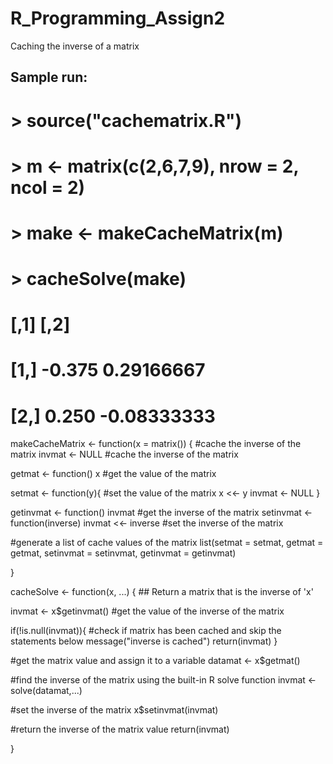# R_Programming_Assign2
Caching the inverse of a matrix

## Sample run:
# > source("cachematrix.R")
# > m <- matrix(c(2,6,7,9), nrow = 2, ncol = 2)
# > make <- makeCacheMatrix(m)
# > cacheSolve(make)
# [,1]        [,2]
# [1,] -0.375  0.29166667
# [2,]  0.250 -0.08333333

makeCacheMatrix <- function(x = matrix()) { #cache the inverse of the matrix
  invmat <- NULL #cache the inverse of the matrix
  
  getmat <- function() x #get the value of the matrix
  
  setmat <- function(y){ #set the value of the matrix
    x <<- y
    invmat <- NULL
  }
  
  getinvmat <- function() invmat #get the inverse of the matrix
  setinvmat <- function(inverse) invmat <<- inverse #set the inverse of the matrix
  
  #generate a list of cache values of the matrix
  list(setmat = setmat, getmat = getmat, setinvmat = setinvmat, getinvmat = getinvmat)
  

}


cacheSolve <- function(x, ...) {
        ## Return a matrix that is the inverse of 'x'
  
  invmat <- x$getinvmat() #get the value of the inverse of the matrix
  
  if(!is.null(invmat)){ #check if matrix has been cached and skip the statements below
    message("inverse is cached")
    return(invmat)
  }
  
  #get the matrix value and assign it to a variable
  datamat <- x$getmat() 
  
  #find the inverse of the matrix using the built-in R solve function
  invmat <- solve(datamat,...)
  
  #set the inverse of the matrix
  x$setinvmat(invmat)
  
  #return the inverse of the matrix value
  return(invmat)
    
}
